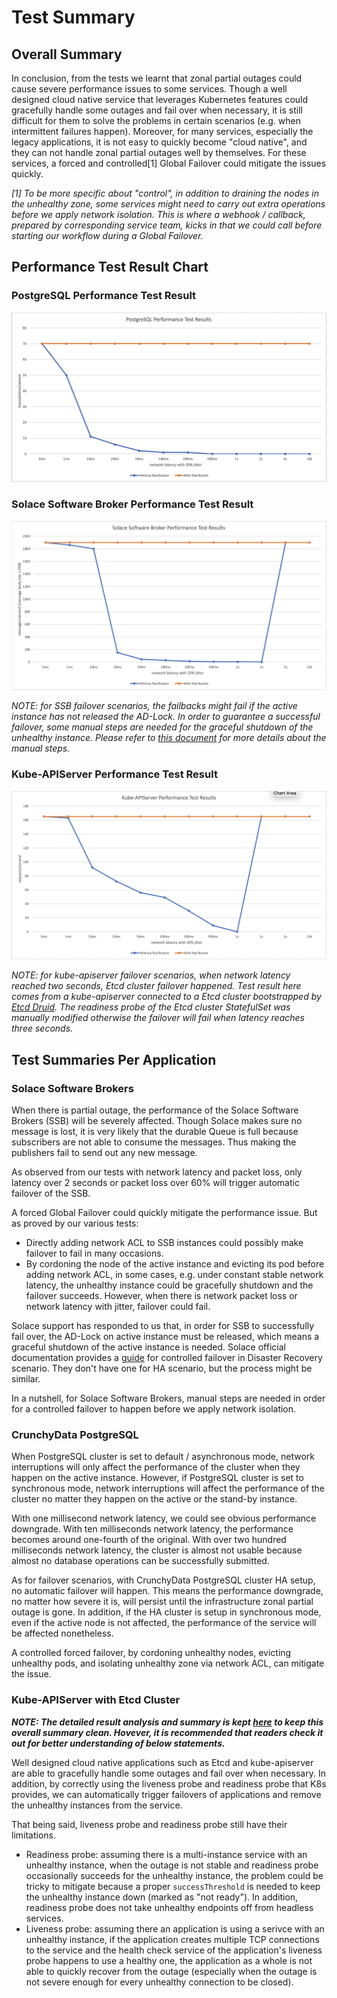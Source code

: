 # Test Summary

## Overall Summary

In conclusion, from the tests we learnt that zonal partial outages could cause severe performance issues to some services. Though a well designed cloud native service that leverages Kubernetes features could gracefully handle some outages and fail over when necessary, it is still difficult for them to solve the problems in certain scenarios (e.g. when intermittent failures happen). Moreover, for many services, especially the legacy applications, it is not easy to quickly become "cloud native", and they can not handle zonal partial outages well by themselves. For these services, a forced and controlled[1] Global Failover could mitigate the issues quickly.

*[1] To be more specific about "control", in addition to draining the nodes in the unhealthy zone, some services might need to carry out extra operations before we apply network isolation. This is where a webhook / callback, prepared by corresponding service team, kicks in that we could call before starting our workflow during a Global Failover.*

## Performance Test Result Chart

### PostgreSQL Performance Test Result

![PostgreSQL Performance Test Result](PostgreSQL_performance_test_results.png)

### Solace Software Broker Performance Test Result

![Solace Software Broker Performance Test Result](Solace_performance_test_results.png)

*NOTE: for SSB failover scenarios, the failbacks might fail if the active instance has not released the AD-Lock. In order to guarantee a successful failover, some manual steps are needed for the graceful shutdown of the unhealthy instance. Please refer to [this document](https://docs.solace.com/Features/DR-Replication/Perf-Con-Fail-Over.htm) for more details about the manual steps.*

### Kube-APIServer Performance Test Result

![Kube-APIServer Performance Test Result](Kube_APIServer_performance_test_results.png)

*NOTE: for kube-apiserver failover scenarios, when network latency reached two seconds, Etcd cluster failover happened. Test result here comes from a kube-apiserver connected to a Etcd cluster bootstrapped by [Etcd Druid](https://github.com/gardener/etcd-druid). The readiness probe of the Etcd cluster StatefulSet was manually modified otherwise the failover will fail when latency reaches three seconds.*

## Test Summaries Per Application

### Solace Software Brokers

When there is partial outage, the performance of the Solace Software Brokers (SSB) will be severely affected. Though Solace makes sure no message is lost, it is very likely that the durable Queue is full because subscribers are not able to consume the messages. Thus making the publishers fail to send out any new message.

As observed from our tests with network latency and packet loss, only latency over 2 seconds or packet loss over 60% will trigger automatic failover of the SSB.

A forced Global Failover could quickly mitigate the performance issue. But as proved by our various tests:
- Directly adding network ACL to SSB instances could possibly make failover to fail in many occasions.
- By cordoning the node of the active instance and evicting its pod before adding network ACL, in some cases, e.g. under constant stable network latency, the unhealthy instance could be gracefully shutdown and the failover succeeds. However, when there is network packet loss or network latency with jitter, failover could fail.

Solace support has responded to us that, in order for SSB to successfully fail over, the AD-Lock on active instance must be released, which means a graceful shutdown of the active instance is needed. Solace official documentation provides a [guide](https://docs.solace.com/Features/DR-Replication/Perf-Con-Fail-Over.htm) for controlled failover in Disaster Recovery scenario. They don't have one for HA scenario, but the process might be similar.

In a nutshell, for Solace Software Brokers, manual steps are needed in order for a controlled failover to happen before we apply network isolation.

### CrunchyData PostgreSQL

When PostgreSQL cluster is set to default / asynchronous mode, network interruptions will only affect the performance of the cluster when they happen on the active instance. However, if PostgreSQL cluster is set to synchronous mode, network interruptions will affect the performance of the cluster no matter they happen on the active or the stand-by instance.

With one millisecond network latency, we could see obvious performance downgrade. With ten milliseconds network latency, the performance becomes around one-fourth of the original. With over two hundred milliseconds network latency, the cluster is almost not usable because almost no database operations can be successfully submitted.

As for failover scenarios, with CrunchyData PostgreSQL cluster HA setup, no automatic failover will happen. This means the performance downgrade, no matter how severe it is, will persist until the infrastructure zonal partial outage is gone. In addition, if the HA cluster is setup in synchronous mode, even if the active node is not affected, the performance of the service will be affected nonetheless.

A controlled forced failover, by cordoning unhealthy nodes, evicting unhealthy pods, and isolating unhealthy zone via network ACL, can mitigate the issue.

### Kube-APIServer with Etcd Cluster

***NOTE: The detailed result analysis and summary is kept [here](extended_summary_for_etcd_and_kube_apiserver_tests.md) to keep this overall summary clean. Hovever, it is recommended that readers check it out for better understanding of below statements.***

Well designed cloud native applications such as Etcd and kube-apiserver are able to gracefully handle some outages and fail over when necessary. In addition, by correctly using the liveness probe and readiness probe that K8s provides, we can automatically trigger failovers of applications and remove the unhealthy instances from the service.

That being said, liveness probe and readiness probe still have their limitations.

- Readiness probe: assuming there is a multi-instance service with an unhealthy instance, when the outage is not stable and readiness probe occasionally succeeds for the unhealthy instance, the problem could be tricky to mitigate because a proper `successThreshold` is needed to keep the unhealthy instance down (marked as "not ready"). In addition, readiness probe does not take unhealthy endpoints off from headless services.
- Liveness probe: assuming there an application is using a serivce with an unhealthy instance, if the application creates multiple TCP connections to the service and the health check service of the application's liveness probe happens to use a healthy one, the application as a whole is not able to quickly recover from the outage (especially when the outage is not severe enough for every unhealthy connection to be closed).
